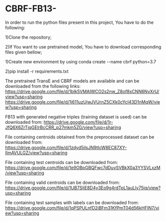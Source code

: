 # CBRF-FB13-
In order to run the python files present in this project, You have to do the following:

1)Clone the repository;

2)If You want to use pretrained model, You have to download corresponding files given bellow;

1)Create new environment by using  conda create --name cbrf python=3.7

2)pip install -r requirements.txt

The pretrained TransE and CBRF models are available and can be downloaded from the following links:
https://drive.google.com/file/d/1bIk5VMAIWCO2s2nw_Z8of8xCNN6NyXrU/view?usp=sharing
https://drive.google.com/file/d/1j611uzUjwJVUrnZ5CXk0cYcI43D1nMqW/view?usp=sharing


FB13 with generated negative triples (training dataset is used) can be downloaded from:
https://drive.google.com/file/d/1r-JfQ6X6ZrTjqGElrBcCRR_p27mkm5ZG/view?usp=sharing

File containing centroids obtained from the preprocessed dataset can be downloaded from:
https://drive.google.com/file/d/1zdyd5ilsJN9tIcW8EC87XY-lImAVULGZ/view?usp=sharing

File containing test centroids can be downloaded from:
https://drive.google.com/file/d/1e9OBpGBQFwc7dDuvSVBkX0a3YYSVLxzM/view?usp=sharing

File containing valid centroids can be downloaded from:
https://drive.google.com/file/d/1UB7SIjE8D4y3Eo9g4rdTpL1auLly75jq/view?usp=sharing

File containing test samples with labels can be downloaded from:
https://drive.google.com/file/d/1qPSPULnfD2iBFm31KfPmT04d56kHFIN7/view?usp=sharing
